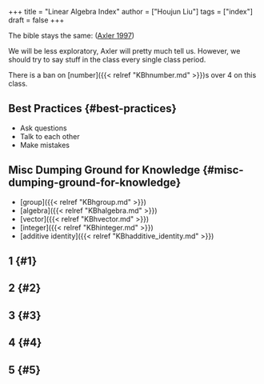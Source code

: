 +++
title = "Linear Algebra Index"
author = ["Houjun Liu"]
tags = ["index"]
draft = false
+++

The bible stays the same: (<a href="#citeproc_bib_item_1">Axler 1997</a>)

We will be less exploratory, Axler will pretty much tell us. However, we should try to say stuff in the class every single class period.

There is a ban on [number]({{< relref "KBhnumber.md" >}})s over 4 on this class.


## Best Practices {#best-practices}

-   Ask questions
-   Talk to each other
-   Make mistakes


## Misc Dumping Ground for Knowledge {#misc-dumping-ground-for-knowledge}

-   [group]({{< relref "KBhgroup.md" >}})
-   [algebra]({{< relref "KBhalgebra.md" >}})
-   [vector]({{< relref "KBhvector.md" >}})
-   [integer]({{< relref "KBhinteger.md" >}})
-   [additive identity]({{< relref "KBhadditive_identity.md" >}})


## 1 {#1}


## 2 {#2}


## 3 {#3}


## 4 {#4}


## 5 {#5}